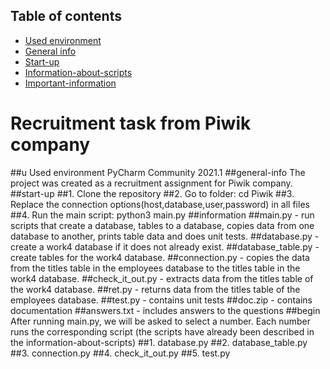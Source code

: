## Table of contents
* [Used environment](#used-environment)
* [General info](#general-info)
* [Start-up](#start-up)
* [Information-about-scripts](#information)
* [Important-information](#begin)
# Recruitment task from Piwik company
##u Used environment
PyCharm Community 2021.1
##general-info
The project was created as a recruitment assignment for Piwik company.
##start-up
##1. Clone the repository
##2. Go to folder: cd Piwik
##3. Replace the connection options(host,database,user,password) in all files
##4. Run the main script: python3 main.py
##information
##main.py - run scripts that create a database, tables to a database, copies data from one database to
    another, prints table data and does unit tests.
##database.py - create a work4 database if it does not already exist.
##database_table.py - create tables for the work4 database.
##connection.py - copies the data from the titles table in the employees database to the titles table in the work4 database.
##check_it_out.py - extracts data from the titles table of the work4 database.
##ret.py - returns data from the titles table of the employees database.
##test.py - contains unit tests
##doc.zip - contains documentation
##answers.txt - includes answers to the questions
##begin
After running main.py, we will be asked to select a number. Each number runs the corresponding script (the scripts have already been described in the information-about-scripts)
##1. database.py
##2. database_table.py
##3. connection.py
##4. check_it_out.py
##5. test.py

